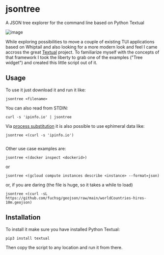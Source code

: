 # jsontree
A JSON tree explorer for the command line based on Python Textual

![image](https://user-images.githubusercontent.com/13031661/222457156-3c044249-a566-44fb-981a-bc211f70dd9b.png)

While exploring possibilities to move a couple of existing TUI applications based on Whiptail and also looking for a more modern look and feel I came accross the great [Textual](https://github.com/Textualize/textual) project. To familiarize myself with the concepts of that framework I took the liberty to grab one of the examples ("Tree widget") and created this little script out of it.

## Usage

To use it just download it and run it like:
```
jsontree <filename>
```
You can also read from STDIN:
```
curl -s 'ipinfo.io' | jsontree
```
Via [process substitution](https://www.gnu.org/software/bash/manual/html_node/Process-Substitution.html) it is also possible to use ephimeral data like:
```
jsontree <(curl -s 'ipinfo.io')


```
Other use case examples are:
```
jsontree <(docker inspect <dockerid>)
```
or
```
jsontree <(gcloud compute instances describe <instance> --format=json)
```
or, if you are daring (the file is huge, so it takes a while to load)
```
jsontree <(curl -sL https://github.com/fuchsg/geojson/raw/main/worldCountries-hires-10m.geojson)
```

## Installation

To install it make sure you have installed Python Textual:
```
pip3 install textual
```
Then copy the script to any location and run it from there.
